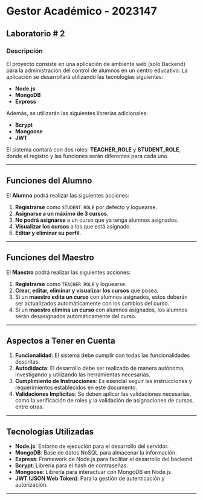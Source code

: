# Gestor Académico - 2023147

## Laboratorio # 2

### Descripción

El proyecto consiste en una aplicación de ambiente web (solo Backend) para la administración del control de alumnos en un centro educativo. La aplicación se desarrollará utilizando las tecnologías siguientes:

- **Node.js**
- **MongoDB**
- **Express**

Además, se utilizarán las siguientes librerías adicionales:

- **Bcrypt**
- **Mongoose**
- **JWT**

El sistema contará con dos roles: **TEACHER_ROLE** y **STUDENT_ROLE**, donde el registro y las funciones serán diferentes para cada uno.

---

## Funciones del Alumno

El **Alumno** podrá realizar las siguientes acciones:

1. **Registrarse** como `STUDENT_ROLE` por defecto y loguearse.
2. **Asignarse a un máximo de 3 cursos**.
3. **No podrá asignarse** a un curso que ya tenga alumnos asignados.
4. **Visualizar los cursos** a los que está asignado.
5. **Editar y eliminar su perfil**.

---

## Funciones del Maestro

El **Maestro** podrá realizar las siguientes acciones:

1. **Registrarse** como `TEACHER_ROLE` y loguearse.
2. **Crear, editar, eliminar y visualizar los cursos** que posea.
3. Si un **maestro edita un curso** con alumnos asignados, estos deberán ser actualizados automáticamente con los cambios del curso.
4. Si un **maestro elimina un curso** con alumnos asignados, los alumnos serán desasignados automáticamente del curso.

---

## Aspectos a Tener en Cuenta

1. **Funcionalidad**: El sistema debe cumplir con todas las funcionalidades descritas.
2. **Autodidacta**: El desarrollo debe ser realizado de manera autónoma, investigando y utilizando las herramientas necesarias.
3. **Cumplimiento de Instrucciones**: Es esencial seguir las instrucciones y requerimientos establecidos en este documento.
4. **Validaciones Implícitas**: Se deben aplicar las validaciones necesarias, como la verificación de roles y la validación de asignaciones de cursos, entre otras.

---

## Tecnologías Utilizadas

- **Node.js**: Entorno de ejecución para el desarrollo del servidor.
- **MongoDB**: Base de datos NoSQL para almacenar la información.
- **Express**: Framework de Node.js para facilitar el desarrollo del backend.
- **Bcrypt**: Librería para el hash de contraseñas.
- **Mongoose**: Librería para interactuar con MongoDB en Node.js.
- **JWT (JSON Web Token)**: Para la gestión de autenticación y autorización.

---